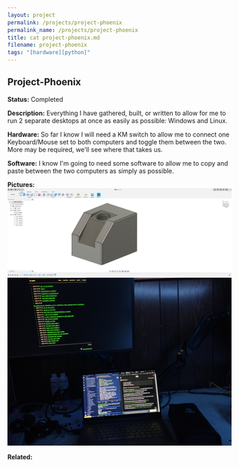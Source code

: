 ```yaml
---
layout: project
permalink: /projects/project-phoenix
permalink_name: /projects/project-phoenix
title: cat project-phoenix.md
filename: project-phoenix
tags: "[hardware][python]"
---
```

## Project-Phoenix

**Status:** Completed

**Description:**
Everything I have gathered, built, or written to allow for me to run 2 separate desktops at once as easily as possible: Windows and Linux.

**Hardware:**
So far I know I will need a KM switch to allow me to connect one Keyboard/Mouse set to both computers and toggle them between the two. More may be required, we'll see where that takes us.

**Software:**
I know I'm going to need some software to allow me to copy and paste between the two computers as simply as possible.

**Pictures:**
![KM_SWITCH_MK1](/assets/images/KM_Switch_Mk1_v1.jpg)
![Desk_Setup](/assets/images/Desk_Setup_0.jpg)

**Related:**
